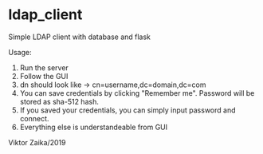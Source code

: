 # ldap_client
Simple LDAP client with database and flask


Usage:
1. Run the server
2. Follow the GUI
3. dn should look like -> cn=username,dc=domain,dc=com
4. You can save credentials by clicking "Remember me". Password will be stored as sha-512 hash. 
5. If you saved your credentials, you can simply input password and connect.
6. Everything else is understandeable from GUI


Viktor Zaika/2019